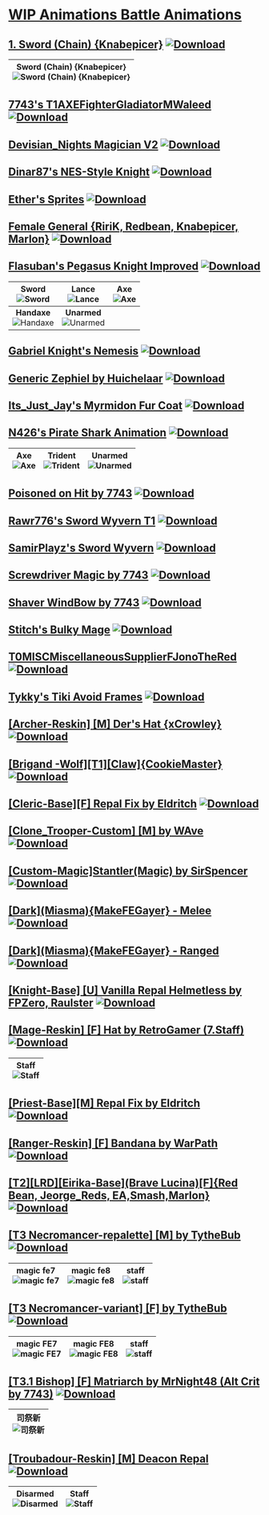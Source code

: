 # [WIP Animations Battle Animations](./)

## [1. Sword \(Chain\) {Knabepicer}](https://git.io/JE239) [![Download](https://img.shields.io/badge/Download--red?style=social&logo=github)](https://git.io/JE2sT)

| <b>Sword (Chain) {Knabepicer}</b><br/><img alt="Sword (Chain) {Knabepicer}" src="https://git.io/JE2O7"/> |
| :---: |




## [7743's T1AXEFighterGladiatorMWaleed](https://git.io/JE2Or) [![Download](https://img.shields.io/badge/Download--red?style=social&logo=github)](https://git.io/JE236)






## [Devisian_Nights Magician V2](https://git.io/JE2OV) [![Download](https://img.shields.io/badge/Download--red?style=social&logo=github)](https://git.io/JE23b)






## [Dinar87's NES-Style Knight](https://git.io/JE2OX) [![Download](https://img.shields.io/badge/Download--red?style=social&logo=github)](https://git.io/JE23X)






## [Ether's Sprites](https://git.io/JE2Oi) [![Download](https://img.shields.io/badge/Download--red?style=social&logo=github)](https://git.io/JE237)






## [Female General {RiriK, Redbean, Knabepicer, Marlon}](https://git.io/JE2OM) [![Download](https://img.shields.io/badge/Download--red?style=social&logo=github)](https://git.io/JE23r)






## [Flasuban's Pegasus Knight Improved](https://git.io/JE23H) [![Download](https://img.shields.io/badge/Download--red?style=social&logo=github)](https://git.io/JE2sf)

| <b>Sword</b><br/><img alt="Sword" src="https://git.io/JE2O9"/> | <b>Lance</b><br/><img alt="Lance" src="https://git.io/JE2O6"/> | <b>Axe</b><br/><img alt="Axe" src="https://git.io/JE2Oa"/> |
| :---: | :---: | :---: |
| <b>Handaxe</b><br/><img alt="Handaxe" src="https://git.io/JE2OF"/> | <b>Unarmed</b><br/><img alt="Unarmed" src="https://git.io/JE2Oz"/> |




## [Gabriel Knight's Nemesis](https://git.io/JE2O4) [![Download](https://img.shields.io/badge/Download--red?style=social&logo=github)](https://git.io/JE23R)






## [Generic Zephiel by Huichelaar](https://git.io/JE2On) [![Download](https://img.shields.io/badge/Download--red?style=social&logo=github)](https://git.io/JE23E)






## [Its_Just_Jay's Myrmidon Fur Coat](https://git.io/JE2OG) [![Download](https://img.shields.io/badge/Download--red?style=social&logo=github)](https://git.io/JE235)






## [N426's Pirate Shark Animation](https://git.io/JE23M) [![Download](https://img.shields.io/badge/Download--red?style=social&logo=github)](https://git.io/JE2se)

| <b>Axe</b><br/><img alt="Axe" src="https://git.io/JE2OH"/> | <b>Trident</b><br/><img alt="Trident" src="https://git.io/JE2OW"/> | <b>Unarmed</b><br/><img alt="Unarmed" src="https://git.io/JE2OC"/> |
| :---: | :---: | :---: |




## [Poisoned on Hit by 7743](https://git.io/JE2Oy) [![Download](https://img.shields.io/badge/Download--red?style=social&logo=github)](https://git.io/JE23K)






## [Rawr776's Sword Wyvern T1](https://git.io/JE2OE) [![Download](https://img.shields.io/badge/Download--red?style=social&logo=github)](https://git.io/JE23d)






## [SamirPlayz's Sword Wyvern](https://git.io/JE2Ou) [![Download](https://img.shields.io/badge/Download--red?style=social&logo=github)](https://git.io/JE23Z)






## [Screwdriver Magic by 7743](https://git.io/JE2OR) [![Download](https://img.shields.io/badge/Download--red?style=social&logo=github)](https://git.io/JE23y)






## [Shaver WindBow by 7743](https://git.io/JE2O2) [![Download](https://img.shields.io/badge/Download--red?style=social&logo=github)](https://git.io/JE232)






## [Stitch's Bulky Mage](https://git.io/JE2OA) [![Download](https://img.shields.io/badge/Download--red?style=social&logo=github)](https://git.io/JE23W)






## [T0MISCMiscellaneousSupplierFJonoTheRed](https://git.io/JE2Og) [![Download](https://img.shields.io/badge/Download--red?style=social&logo=github)](https://git.io/JE23g)






## [Tykky's Tiki Avoid Frames](https://git.io/JE2ON) [![Download](https://img.shields.io/badge/Download--red?style=social&logo=github)](https://git.io/JE23Y)






## [\[Archer-Reskin\] \[M\] Der's Hat {xCrowley}](https://git.io/JE2OZ) [![Download](https://img.shields.io/badge/Download--red?style=social&logo=github)](https://git.io/JE23a)






## [\[Brigand -Wolf\]\[T1\]\[Claw\]{CookieMaster}](https://git.io/JE2O5) [![Download](https://img.shields.io/badge/Download--red?style=social&logo=github)](https://git.io/JE2sI)






## [\[Cleric-Base\]\[F\] Repal Fix by Eldritch](https://git.io/JE2Ow) [![Download](https://img.shields.io/badge/Download--red?style=social&logo=github)](https://git.io/JE23A)






## [\[Clone_Trooper-Custom\] \[M\] by WAve](https://git.io/JE2Ob) [![Download](https://img.shields.io/badge/Download--red?style=social&logo=github)](https://git.io/JE23P)






## [\[Custom-Magic\]Stantler\(Magic\) by SirSpencer](https://git.io/JE23e) [![Download](https://img.shields.io/badge/Download--red?style=social&logo=github)](https://git.io/JE23n)






## [\[Dark\]\(Miasma\){MakeFEGayer} - Melee](https://git.io/JE23I) [![Download](https://img.shields.io/badge/Download--red?style=social&logo=github)](https://git.io/JE23D)






## [\[Dark\]\(Miasma\){MakeFEGayer} - Ranged](https://git.io/JE2OK) [![Download](https://img.shields.io/badge/Download--red?style=social&logo=github)](https://git.io/JE23B)






## [\[Knight-Base\] \[U\] Vanilla Repal Helmetless by FPZero, Raulster](https://git.io/JE2Oo) [![Download](https://img.shields.io/badge/Download--red?style=social&logo=github)](https://git.io/JE23V)






## [\[Mage-Reskin\] \[F\] Hat by RetroGamer \(7.Staff\)](https://git.io/JE23w) [![Download](https://img.shields.io/badge/Download--red?style=social&logo=github)](https://git.io/JE23h)

| <b>Staff</b><br/><img alt="Staff" src="https://git.io/JE2OP"/> |
| :---: |




## [\[Priest-Base\]\[M\] Repal Fix by Eldritch](https://git.io/JE2OB) [![Download](https://img.shields.io/badge/Download--red?style=social&logo=github)](https://git.io/JE23o)






## [\[Ranger-Reskin\] \[F\] Bandana by WarPath](https://git.io/JE2OS) [![Download](https://img.shields.io/badge/Download--red?style=social&logo=github)](https://git.io/JE23s)






## [\[T2\]\[LRD\]\[Eirika-Base\]\(Brave Lucina\)\[F\]{Red Bean, Jeorge_Reds, EA,Smash,Marlon}](https://git.io/JE2O8) [![Download](https://img.shields.io/badge/Download--red?style=social&logo=github)](https://git.io/JE231)






## [\[T3 Necromancer-repalette\] \[M\] by TytheBub](https://git.io/JE23F) [![Download](https://img.shields.io/badge/Download--red?style=social&logo=github)](https://git.io/JE2sU)

| <b>magic fe7</b><br/><img alt="magic fe7" src="https://git.io/JE23f"/> | <b>magic fe8</b><br/><img alt="magic fe8" src="https://git.io/JE23q"/> | <b>staff</b><br/><img alt="staff" src="https://git.io/JE2Op"/> |
| :---: | :---: | :---: |




## [\[T3 Necromancer-variant\] \[F\] by TytheBub](https://git.io/JE23S) [![Download](https://img.shields.io/badge/Download--red?style=social&logo=github)](https://git.io/JE2sv)

| <b>magic FE7</b><br/><img alt="magic FE7" src="https://git.io/JE23t"/> | <b>magic FE8</b><br/><img alt="magic FE8" src="https://git.io/JE23U"/> | <b>staff</b><br/><img alt="staff" src="https://git.io/JE23J"/> |
| :---: | :---: | :---: |




## [\[T3.1 Bishop\] \[F\] Matriarch by MrNight48 \(Alt Crit by 7743\)](https://git.io/JE23N) [![Download](https://img.shields.io/badge/Download--red?style=social&logo=github)](https://git.io/JE2sk)

| <b>司祭新</b><br/><img alt="司祭新" src="https://git.io/JE2O1"/> |
| :---: |




## [\[Troubadour-Reskin\] \[M\] Deacon Repal](https://git.io/JE23Q) [![Download](https://img.shields.io/badge/Download--red?style=social&logo=github)](https://git.io/JE2sJ)

| <b>Disarmed</b><br/><img alt="Disarmed" src="https://git.io/JE233"/> | <b>Staff</b><br/><img alt="Staff" src="https://git.io/JE23T"/> |
| :---: | :---: |



